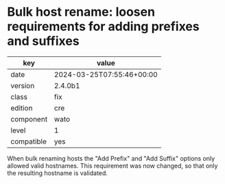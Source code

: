 [//]: # (werk v2)
# Bulk host rename: loosen requirements for adding prefixes and suffixes

key        | value
---------- | ---
date       | 2024-03-25T07:55:46+00:00
version    | 2.4.0b1
class      | fix
edition    | cre
component  | wato
level      | 1
compatible | yes

When bulk renaming hosts the "Add Prefix" and "Add Suffix" options only allowed
valid hostnames. This requirement was now changed, so that only the resulting
hostname is validated.
